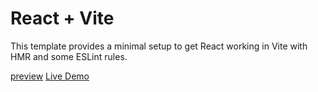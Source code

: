 # React + Vite

This template provides a minimal setup to get React working in Vite with HMR and some ESLint rules.

[preview](/images/preview.png)
[Live Demo](https://resize-seven.vercel.app/)
